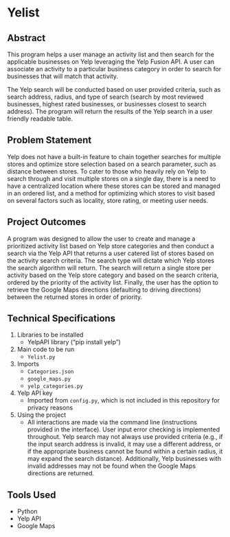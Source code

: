 # Yelist

## Abstract

This program helps a user manage an activity list and then search for the applicable businesses on Yelp leveraging the Yelp Fusion API. A user can associate an activity to a particular business category in order to search for businesses that will match that activity. 

The Yelp search will be conducted based on user provided criteria, such as search address, radius, and type of search (search by most reviewed businesses, highest rated businesses, or businesses closest to search address). The program will return the results of the Yelp search in a user friendly readable table.

## Problem Statement

Yelp does not have a built-in feature to chain together searches for multiple stores and optimize store selection based on a search parameter, such as distance between stores. To cater to those who heavily rely on Yelp to search through and visit multiple stores on a single day, there is a need to have a centralized location where these stores can be stored and managed in an ordered list, and a method for optimizing which stores to visit based on several factors such as locality, store rating, or meeting user needs. 

## Project Outcomes 

A program was designed to allow the user to create and manage a prioritized activity list based on Yelp store categories and then conduct a search via the Yelp API that returns a user catered list of stores based on the activity search criteria. The search type will dictate which Yelp stores the search algorithm will return. The search will return a single store per activity based on the Yelp store category and based on the search criteria, ordered by the priority of the activity list. Finally, the user has the option to retrieve the Google Maps directions (defaulting to driving directions) between the returned stores in order of priority.


## Technical Specifications

1. Libraries to be installed
	- YelpAPI library (“pip install yelp”)
3. Main code to be run
	- `Yelist.py`
2. Imports
	- `Categories.json` 
	- `google_maps.py` 
	- `yelp_categories.py`
3. Yelp API key
	- Imported from `config.py`, which is not included in this repository for privacy reasons 
4. Using the project
	- All interactions are made via the command line (instructions provided in the interface). User input error checking is implemented throughout. Yelp search may not always use provided criteria (e.g., if the input search address is invalid, it may use a different address, or if the appropriate business cannot be found within a certain radius, it may expand the search distance). Additionally, Yelp businesses with invalid addresses may not be found when the Google Maps directions are returned.

## Tools Used

- Python
- Yelp API
- Google Maps

